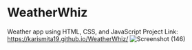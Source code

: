 # WeatherWhiz

Weather app using HTML, CSS, and JavaScript
Project Link: https://karismita19.github.io/WeatherWhiz/
![Screenshot (146)](https://github.com/user-attachments/assets/34c474d9-e8ea-4504-b0a3-534c9567886d)

